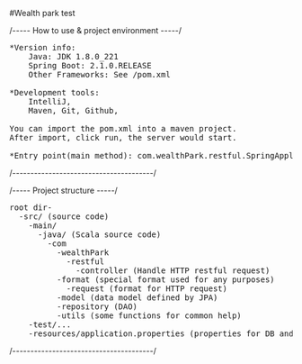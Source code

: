#Wealth park test

/----- How to use & project environment -----/
<pre>
*Version info:
    Java: JDK 1.8.0_221
    Spring Boot: 2.1.0.RELEASE
    Other Frameworks: See /pom.xml
    
*Development tools: 
    IntelliJ, 
    Maven, Git, Github,

You can import the pom.xml into a maven project.
After import, click run, the server would start.

*Entry point(main method): com.wealthPark.restful.SpringApplicationTests
</pre>
/---------------------------------------/

/----- Project structure -----/
<pre>
root dir-
  -src/ (source code)
    -main/
      -java/ (Scala source code)
        -com
          -wealthPark
            -restful
              -controller (Handle HTTP restful request)
          -format (special format used for any purposes)
            -request (format for HTTP request)
          -model (data model defined by JPA)
          -repository (DAO)
          -utils (some functions for common help)
    -test/...
    -resources/application.properties (properties for DB and Hibernate)
</pre>    
/---------------------------------------/